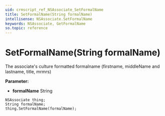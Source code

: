 ```yaml
---
uid: crmscript_ref_NSAssociate_SetFormalName
title: SetFormalName(String formalName)
intellisense: NSAssociate.SetFormalName
keywords: NSAssociate, GetFormalName
so.topic: reference
---
```


# SetFormalName(String formalName)

The associate's culture formatted formalname (firstname, middleName and lastname, title, mrmrs)

**Parameter:** 
* **formalName** String

```crmscript
NSAssociate thing;
String formalName;
thing.SetFormalName(formalName);
```

